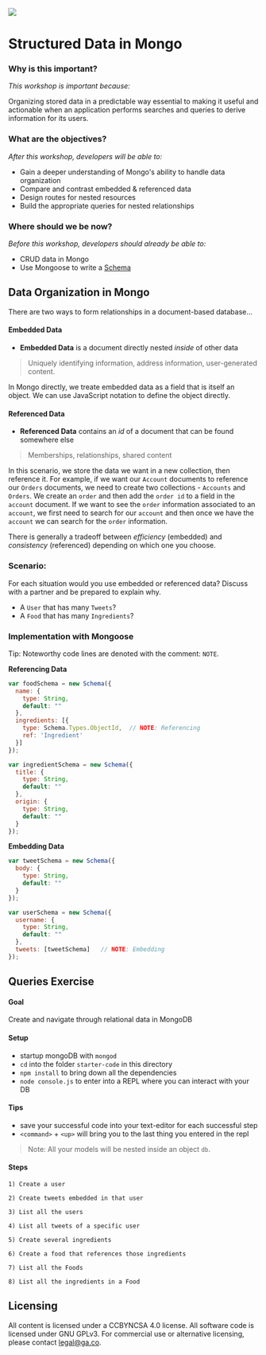 <!--
Creator: Ilias Tsangaris
Market: SF
-->

![](https://ga-dash.s3.amazonaws.com/production/assets/logo-9f88ae6c9c3871690e33280fcf557f33.png)

<!--9:06 WDI4 -->

# Structured Data in Mongo

<!--Developers recommended that we teach this as a "work in progress"--that is, use embedded data where it makes sense, then use embedded data where it DOESN'T make sense, talk about why, and then introduce referenced data to "fix" it-->

### Why is this important?
<!-- framing the "why" in big-picture/real world examples -->
*This workshop is important because:*

Organizing stored data in a predictable way essential to making it useful and actionable when an application performs searches and queries to derive information for its users.

### What are the objectives?
<!-- specific/measurable goal for students to achieve -->
*After this workshop, developers will be able to:*

* Gain a deeper understanding of Mongo's ability to handle data organization
* Compare and contrast embedded & referenced data
* Design routes for nested resources
* Build the appropriate queries for nested relationships

### Where should we be now?
<!-- call out the skills that are prerequisites -->
*Before this workshop, developers should already be able to:*

* CRUD data in Mongo
* Use Mongoose to write a [Schema](http://mongoosejs.com/docs/guide.html)

## Data Organization in Mongo

There are two ways to form relationships in a document-based database...

#### Embedded Data

* **Embedded Data** is a document directly nested *inside* of other data

> Uniquely identifying information, address information, user-generated content.

In Mongo directly, we treate embedded data as a field that is itself an object. We can use JavaScript notation to define the object directly.

#### Referenced Data

* **Referenced Data** contains an *id* of a document that can be found somewhere else

> Memberships, relationships, shared content

In this scenario, we store the data we want in a new collection, then reference it. For example, if we want our `Account` documents to reference our
`Orders` documents, we need to create two collections - `Accounts` and `Orders`. We create an `order` and then add the `order id` to a field in the `account` document.
If we want to see the `order` information associated to an `account`, we first need to search for our `account` and then once we have the `account`
we can search for the `order` information.



There is generally a tradeoff between *efficiency* (embedded) and *consistency* (referenced) depending on which one you choose.

### Scenario: 

For each situation would you use embedded or referenced data? Discuss with a partner and be prepared to explain why.

<!--WDI4 9:13 turning over to devs -->

* A `User` that has many `Tweets`?
* A `Food` that has many `Ingredients`?

### Implementation with Mongoose

Tip: Noteworthy code lines are denoted with the comment: `NOTE`.

**Referencing Data**

```javascript
var foodSchema = new Schema({
  name: {
    type: String,
    default: ""
  },
  ingredients: [{
    type: Schema.Types.ObjectId,  // NOTE: Referencing
    ref: 'Ingredient'
  }]
});

var ingredientSchema = new Schema({
  title: {
    type: String,
    default: ""
  },
  origin: {
    type: String,
    default: ""
  }
});
```

**Embedding Data**

```javascript
var tweetSchema = new Schema({
  body: {
    type: String,
    default: ""
  }
});

var userSchema = new Schema({
  username: {
    type: String,
    default: ""
  },
  tweets: [tweetSchema]	  // NOTE: Embedding
});
```

## Queries Exercise

<!--This Exercise is a lost cause.  I'd say the instructor should just type this out, with devs at half-mast the whole time. -->

#### Goal

Create and navigate through relational data in MongoDB

#### Setup
* startup mongoDB with `mongod`
* `cd` into the folder `starter-code` in this directory
* `npm install` to bring down all the dependencies
* `node console.js` to enter into a REPL where you can interact with your DB

#### Tips
* save your successful code into your text-editor for each successful step
* `<command>` + `<up>` will bring you to the last thing you entered in the repl 

> Note: All your models will be nested inside an object `db`.

#### Steps

	1) Create a user
	
	2) Create tweets embedded in that user
	
	3) List all the users
	
	4) List all tweets of a specific user
	
	5) Create several ingredients
	
	6) Create a food that references those ingredients
	
	7) List all the Foods
	
	8) List all the ingredients in a Food

## Licensing
All content is licensed under a CC­BY­NC­SA 4.0 license.
All software code is licensed under GNU GPLv3. For commercial use or alternative licensing, please contact legal@ga.co.
